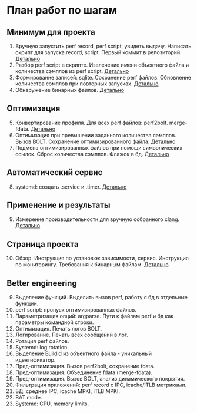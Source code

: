# План работ по шагам
## Минимум для проекта
1. Вручную запустить perf record, perf script, увидеть выдачу. Написать скрипт для запуска record,
    script. Первый коммит в репозиторий.
   [Детально](step1.md)
2. Разбор perf script в скрипте. Извлечение
    имени объектного файла и количества сэмплов из perf script.
   [Детально](step2.md)
3. Формирование записей: sqlite. Сохранение perf файлов. Обновление количества
    сэмплов при повторных запусках.
   [Детально](step3.md)
4. Обнаружение бинарных файлов.
   [Детально](step4.md)
## Оптимизация
5. Конвертирование профиля. Для всех perf файлов: perf2bolt. merge-fdata.
   [Детально](step5.md)
6. Оптимизация при превышении заданного количества сэмплов. Вызов BOLT.
    Сохранение оптимизированного файла.
   [Детально](step6.md)
7. Подмена оптимизированных файлов при помощи символических ссылок.
    Сброс количества сэмплов. Флажок в бд.
   [Детально](step7.md)
## Автоматический сервис
8. systemd: создать .service и .timer.
   [Детально](step8.md)
## Применение и результаты
9. Измерение производительности для вручную собранного clang.
   [Детально](step9.md)
## Страница проекта
10. Обзор. Инструкция по установке: зависимости, сервис. Инструкция по
    мониторингу. Требования к бинарным файлам.
   [Детально](step10.md)

## Better engineering
9. Выделение функций. Выделить вызов perf, работу с бд в отдельные функции.
10. perf script: пропуск оптимизированных файлов.
11. Параметризация опций: argparse. Пути к файлам perf и бд как параметры
    командной строки.
12. Оптимизация. Печать логов BOLT.
13. Логирование. Печать всех сообщений в лог.
13. Ротация perf файлов.
14. Systemd: log rotation.
15. Выделение Buildid из объектного файла - уникальный идентификатор.
16. Пред-оптимизация. Вызов perf2bolt, сохранение fdata.
17. Пред-оптимизация. Объединение fdata (merge-fdata).
18. Пред-oптимизация. Вызов BOLT, анализ динамического покрытия.
19. Фильтрация приложений: perf record с IPC, icache/iTLB метриками.
20. БД: среднее IPC, icache MPKI, iTLB MPKI.
21. BAT mode.
22. Systemd: CPU, memory limits.
